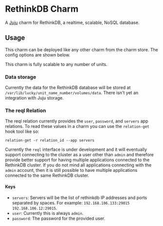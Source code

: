 # RethinkDB Charm

A [Juju](https://jaas.ai) charm for RethinkDB, a realtime, scalable, NoSQL database.

## Usage

This charm can be deployed like any other charm from the charm store. The config options are shown below.

This charm is fully scalable to any number of units.

### Data storage

Currently the data for the RethinkDB database will be stored at `/var/lib/lucky/unit_name_number/volumes/data`. There isn't yet an integration with Juju storage.

### The reql Relation

The reql relation currently provides the `user`, `password`, and `servers` app relations. To read these values in a charm you can use the `relation-get` hook tool like so:

    relation-get -r relation_id --app servers

Currently the `reql` interface is under development and it will eventually support connecting to the cluster as a user other than `admin` and therefore provide better support for having multiple applications connected to the RethinkDB cluster. If you do not mind all applications connecting with the `admin` account, then it is still possible to have multiple applications connected to the same RethinkDB cluster.

#### Keys

- `servers`: Servers will be the list of rethinkdb IP addresses and ports separated by spaces. For example: `192.168.106.133:29015 192.168.106.12:29015`.
- `user`: Currently this is always `admin`.
- `password`: The password for the provided user.